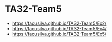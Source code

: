 # TA32-Team5
- https://facusilva.github.io/TA32-Team5/Ex2/
- https://facusilva.github.io/TA32-Team5/Ex4/
- https://facusilva.github.io/TA32-Team5/Ex5/
